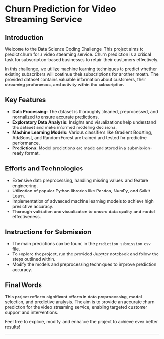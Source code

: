 # Churn Prediction for Video Streaming Service

## Introduction

Welcome to the Data Science Coding Challenge! This project aims to predict churn for a video streaming service. Churn prediction is a critical task for subscription-based businesses to retain their customers effectively.

In this challenge, we utilize machine learning techniques to predict whether existing subscribers will continue their subscriptions for another month. The provided dataset contains valuable information about customers, their streaming preferences, and activity within the subscription.

## Key Features

- **Data Processing:** The dataset is thoroughly cleaned, preprocessed, and normalized to ensure accurate predictions.
- **Exploratory Data Analysis:** Insights and visualizations help understand the dataset and make informed modeling decisions.
- **Machine Learning Models:** Various classifiers like Gradient Boosting, AdaBoost, and Random Forest are trained and tested for predictive performance.
- **Predictions:** Model predictions are made and stored in a submission-ready format.

## Efforts and Technologies

- Extensive data preprocessing, handling missing values, and feature engineering.
- Utilization of popular Python libraries like Pandas, NumPy, and Scikit-Learn.
- Implementation of advanced machine learning models to achieve high predictive accuracy.
- Thorough validation and visualization to ensure data quality and model effectiveness.

## Instructions for Submission

- The main predictions can be found in the `prediction_submission.csv` file.
- To explore the project, run the provided Jupyter notebook and follow the steps outlined within.
- Modify the models and preprocessing techniques to improve prediction accuracy.

## Final Words

This project reflects significant efforts in data preprocessing, model selection, and predictive analysis. The aim is to provide an accurate churn prediction for the video streaming service, enabling targeted customer support and interventions.

Feel free to explore, modify, and enhance the project to achieve even better results!

---
